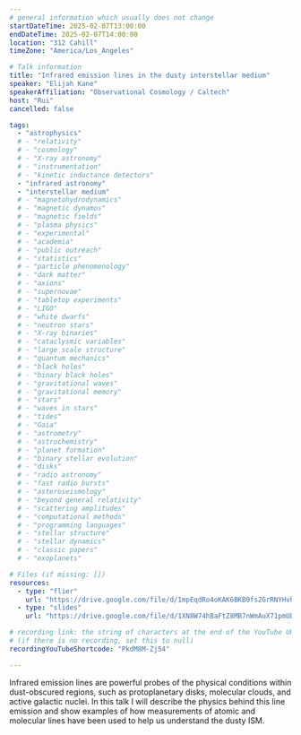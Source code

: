 ```yaml
---
# general information which usually does not change
startDateTime: 2025-02-07T13:00:00
endDateTime: 2025-02-07T14:00:00
location: "312 Cahill"
timeZone: "America/Los_Angeles"

# Talk information
title: "Infrared emission lines in the dusty interstellar medium"
speaker: "Elijah Kane"
speakerAffiliation: "Observational Cosmology / Caltech"
host: "Rui"
cancelled: false

tags:
  - "astrophysics"
  # - "relativity"
  # - "cosmology"
  # - "X-ray astronomy"
  # - "instrumentation"
  # - "kinetic inductance detectors"
  - "infrared astronomy"
  - "interstellar medium"
  # - "magnetohydrodynamics"
  # - "magnetic dynamos"
  # - "magnetic fields"
  # - "plasma physics"
  # - "experimental"
  # - "academia"
  # - "public outreach"
  # - "statistics"
  # - "particle phenomenology"
  # - "dark matter"
  # - "axions"
  # - "supernovae"
  # - "tabletop experiments"
  # - "LIGO"
  # - "white dwarfs"
  # - "neutron stars"
  # - "X-ray binaries"
  # - "cataclysmic variables"
  # - "large scale structure"
  # - "quantum mechanics"
  # - "black holes"
  # - "binary black holes"
  # - "gravitational waves"
  # - "gravitational memory"
  # - "stars"
  # - "waves in stars"
  # - "tides"
  # - "Gaia"
  # - "astrometry"
  # - "astrochemistry"
  # - "planet formation"
  # - "binary stellar evolution"
  # - "disks"
  # - "radio astronomy"
  # - "fast radio bursts"
  # - "asteroseismology"
  # - "beyond general relativity"
  # - "scattering amplitudes"
  # - "computational methods"
  # - "programming languages"
  # - "stellar structure"
  # - "stellar dynamics"
  # - "classic papers"
  # - "exoplanets"

# Files (if missing: [])
resources:
  - type: "flier"
    url: "https://drive.google.com/file/d/1mpEqdRo4oKAK6BKB0fs2GrRNYHvh-Z2A/view?usp=drive_link"
  - type: "slides"
    url: "https://drive.google.com/file/d/1XN8W74hBaFtZ8MB7nWmAuX71pmUbqyiB/view?usp=drive_link"

# recording link: the string of characters at the end of the YouTube URL
# (if there is no recording, set this to null)
recordingYouTubeShortcode: "PkdM8M-Zj54"

---
```


Infrared emission lines are powerful probes of the physical conditions within dust-obscured regions, such as protoplanetary disks, molecular clouds, and active galactic nuclei.
In this talk I will describe the physics behind this line emission and show examples of how measurements of atomic and molecular lines have been used to help us understand the dusty ISM.
